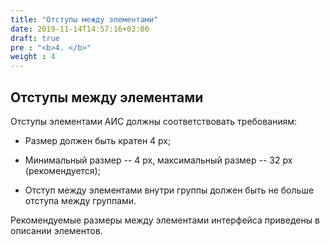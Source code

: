 ```yaml
---
title: "Отступы между элементами"
date: 2019-11-14T14:57:16+03:00
draft: true
pre : "<b>4. </b>"
weight : 4
---
```


Отступы между элементами
------------------------

Отступы элементами АИС должны соответствовать требованиям:

-   Размер должен быть кратен 4 px;

-   Минимальный размер -- 4 px, максимальный размер -- 32 px
    (рекомендуется);

-   Отступ между элементами внутри группы должен быть не больше отступа
    между группами.

Рекомендуемые размеры между элементами интерфейса приведены в описании
элементов.